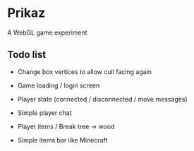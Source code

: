 # Prikaz
A WebGL game experiment

## Todo list
- Change box vertices to allow cull facing again

- Game loading / login screen
- Player state (connected / disconnected / move messages)
- Simple player chat
- Player items / Break tree -> wood
- Simple items bar like Minecraft
